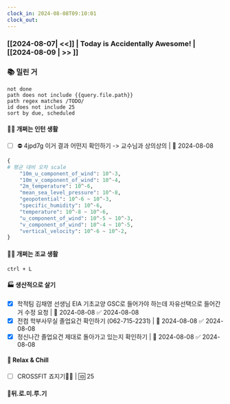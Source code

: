 ```yaml
---
clock_in: 2024-08-08T09:10:01
clock_out:
---
```

### [[2024-08-07| <<]] | **Today is Accidentally Awesome!** | [[2024-08-09 | >> ]]

### 📚 밀린 거
```tasks
not done 
path does not include {{query.file.path}}
path regex matches /TODO/
id does not include 25
sort by due, scheduled
```

#### 🤦‍♂️ 개쩌는 인턴 생활
- [ ] ⛔ 4jpd7g 이거 결과 어떤지 확인하기 -> 교수님과 상의상의 | 📅 2024-08-08 
```python
{
# 평균 대비 오차 scale
    "10m_u_component_of_wind": 10^-3,
    "10m_v_component_of_wind": 10^-4,
    "2m_temperature": 10^-6,
    "mean_sea_level_pressure": 10^-8,
    "geopotential": 10^-6 ~ 10^-3,
    "specific_humidity": 10^-6,
    "temperature": 10^-8 ~ 10^-6,
    "u_component_of_wind": 10^-5 ~ 10^-3,
    "v_component_of_wind": 10^-4 ~ 10^-5,
    "vertical_velocity": 10^-6 ~ 10^-2,
}
```


#### 👨‍🏫 개쩌는 조교 생활
`ctrl + L`

#### 🏭 생산적으로 살기
- [x] 학적팀 김채영 선생님 EIA 기초교양 GSC로 들어가야 하는데 자유선택으로 들어간 거 수정 요청 | 📅 2024-08-08 ✅ 2024-08-08
- [x] 전컴 학부사무실 졸업요건 확인하기 (062-715-2231) | 📅 2024-08-08 ✅ 2024-08-08
- [x] 정신나간 졸업요건 제대로 돌아가고 있는지 확인하기 | 📅 2024-08-08 ✅ 2024-08-08

#### 🍻 Relax & Chill 
- [ ] CROSSFIT 죠지기🏋️‍♀️ | 🆔 25


#### 💨뒤.로.미.루.기
